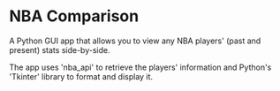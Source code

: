 # NBA Comparison
A Python GUI app that allows you to view any NBA players' (past and present) stats side-by-side.

The app uses 'nba_api' to retrieve the players' information and Python's 'Tkinter' library to format and display it.
